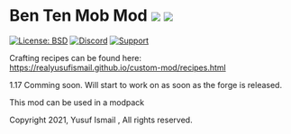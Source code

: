 # Ben Ten Mob Mod [![](http://cf.way2muchnoise.eu/459985.svg)](https://www.curseforge.com/minecraft/mc-mods/ben-ten-mob-mod) [![](http://cf.way2muchnoise.eu/versions/459985.svg)](https://www.curseforge.com/minecraft/mc-mods/ben-ten-mob-mod)

[![License: BSD](https://img.shields.io/badge/License-BSD-green.svg)](https://opensource.org/licenses/BSD)
[![Discord](https://img.shields.io/discord/842490150537527306?label=&logo=discord&logoColor=ffffff&color=7389D8&labelColor=6A7EC2)]( https://discord.gg/kbVDCfvVKe)
[![Support](https://img.shields.io/badge/Gofundme-donate-blue?logo=gofundme)](https://www.gofundme.com/f/bvbqp-help-me-get-a-better-computer)

Crafting recipes can be found here: https://realyusufismail.github.io/custom-mod/recipes.html

1.17 Comming soon. Will start to work on as soon as the forge is released.

This mod can be used in a modpack

Copyright 2021, Yusuf Ismail , All rights reserved.
